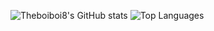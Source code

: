 ![Theboiboi8's GitHub stats](https://github-readme-stats-sh.vercel.app/api?username=theboiboi8&theme=monokai&show_icons=true)
![Top Languages](https://github-readme-stats-sh.vercel.app/api/top-langs/?username=theboiboi8&langs_count=10&show_icons=true&theme=monokai)